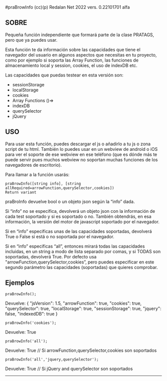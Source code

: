 #praBrowInfo
(cc)(p) Redalan Net 2022
vers. 0.22101701 alfa


## SOBRE

Pequeña función independiente que formará parte de la clase PRATAGS, pero que ya puedes usar.

Esta función te da información sobre las capacidades que tiene el navegador del usuario en algunos  aspectos que necesitas en tu proyecto, como por ejemplo si soporta las Array Function, las funciones de almacenamiento local y session, cookies, el uso de indexDB etc.

Las capacidades que puedas testear en esta versión son:
- sessionStorage
- localStorage
- cookies
- Array Functions ()=>
- indexDB
- querySelector
- jQuery

## USO

Para usar esta función, puedes descargar el js o añadirlo a tu js o zona script de tu html. También lo puedes usar en un webview de android o iOS para ver el soporte de ese webview en ese teléfono (que es dónde más te puede servir pues muchos webview no soportan muchas funciones de los navegadores de escritorio).

Para llamar a la función usarás:
 ~~~
 praBrowInfo([string info], [string allRequired=arrowFunction,querySelector,cookies])
 Return variant
~~~

praBroInfo devuelve bool o un objeto json según la “info” dada.

Si “info” no se especifica, devolverá un objeto json con la información de cada test soportado y si es soportado o no. También obtendrás, en esa información, la versión del motor de javascript soportado por el navegador.

Si en “info” especificas unas de las capacidades soportadas, devolverá True o False si está o no soportada por el navegador.

Si en “info” especificas “all”, entonces mirará todas las capacidades incluidas, en un string a modo de lista separado por comas, y si TODAS son soportadas, devolverá True. Por defecto usa "arrowFunction,querySelector,cookies”, pero puedes especificar en este segundo parámetro las capacidades (soportadas) que quieres comprobar.

## Ejemplos

 ~~~
 praBrowInfo();
~~~

Devuelve:
{
  "jsVersion": 1.5,
  "arrowFunction": true,
  "cookies": true,
  "querySelector": true,
  "localStorage": true,
  "sessionStorage": true,
  "jquery": false,
  "indexedDB": true
}

 ~~~
 praBrowInfo('cookies');
~~~

Devuelve:
True

 ~~~
 praBrowInfo('all');
~~~

Devuelve:
True // Si arrowFunction,querySelector,cookies son soportados


 ~~~
 praBrowInfo('all','jquery,querySelector');
~~~

Devuelve:
True // Si jQuery and querySelector son soportados


---